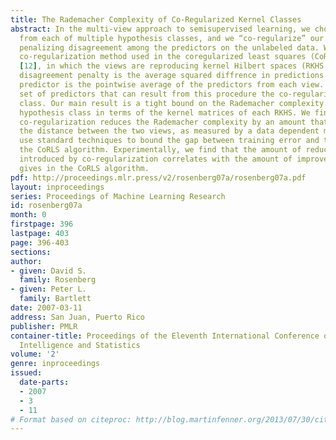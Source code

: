 ```yaml
---
title: The Rademacher Complexity of Co-Regularized Kernel Classes
abstract: In the multi-view approach to semisupervised learning, we choose one predictor
  from each of multiple hypothesis classes, and we “co-regularize” our choices by
  penalizing disagreement among the predictors on the unlabeled data. We examine the
  co-regularization method used in the coregularized least squares (CoRLS) algorithm
  [12], in which the views are reproducing kernel Hilbert spaces (RKHS’s), and the
  disagreement penalty is the average squared diffrence in predictions. The final
  predictor is the pointwise average of the predictors from each view. We call the
  set of predictors that can result from this procedure the co-regularized hypothesis
  class. Our main result is a tight bound on the Rademacher complexity of the co-regularized
  hypothesis class in terms of the kernel matrices of each RKHS. We find that the
  co-regularization reduces the Rademacher complexity by an amount that depends on
  the distance between the two views, as measured by a data dependent metric. We then
  use standard techniques to bound the gap between training error and test error for
  the CoRLS algorithm. Experimentally, we find that the amount of reduction in complexity
  introduced by co-regularization correlates with the amount of improvement that co-regularization
  gives in the CoRLS algorithm.
pdf: http://proceedings.mlr.press/v2/rosenberg07a/rosenberg07a.pdf
layout: inproceedings
series: Proceedings of Machine Learning Research
id: rosenberg07a
month: 0
firstpage: 396
lastpage: 403
page: 396-403
sections: 
author:
- given: David S.
  family: Rosenberg
- given: Peter L.
  family: Bartlett
date: 2007-03-11
address: San Juan, Puerto Rico
publisher: PMLR
container-title: Proceedings of the Eleventh International Conference on Artificial
  Intelligence and Statistics
volume: '2'
genre: inproceedings
issued:
  date-parts:
  - 2007
  - 3
  - 11
# Format based on citeproc: http://blog.martinfenner.org/2013/07/30/citeproc-yaml-for-bibliographies/
---
```

